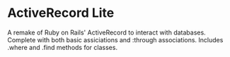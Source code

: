 ActiveRecord Lite
=================

A remake of Ruby on Rails' ActiveRecord to interact with databases. Complete with both basic assiciations and :through associations. Includes .where and .find methods for classes.